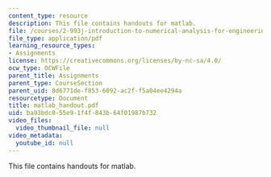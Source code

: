```yaml
---
content_type: resource
description: This file contains handouts for matlab.
file: /courses/2-993j-introduction-to-numerical-analysis-for-engineering-13-002j-spring-2005/ba93bdc055e91f4f843b64f01987b732_matlab_handout.pdf
file_type: application/pdf
learning_resource_types:
- Assignments
license: https://creativecommons.org/licenses/by-nc-sa/4.0/
ocw_type: OCWFile
parent_title: Assignments
parent_type: CourseSection
parent_uid: 8d6771de-f853-6092-ac2f-f5a04ee4294a
resourcetype: Document
title: matlab_handout.pdf
uid: ba93bdc0-55e9-1f4f-843b-64f01987b732
video_files:
  video_thumbnail_file: null
video_metadata:
  youtube_id: null
---
```

This file contains handouts for matlab.